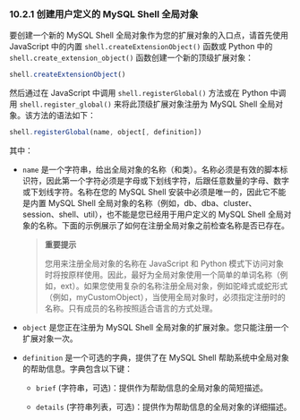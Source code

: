 ### 10.2.1 创建用户定义的 MySQL Shell 全局对象

要创建一个新的 MySQL Shell 全局对象作为您的扩展对象的入口点，请首先使用 JavaScript 中的内置 `shell.createExtensionObject()` 函数或 Python 中的 `shell.create_extension_object()` 函数创建一个新的顶级扩展对象：

```javascript
shell.createExtensionObject()
```

然后通过在 JavaScript 中调用 `shell.registerGlobal()` 方法或在 Python 中调用 `shell.register_global()` 来将此顶级扩展对象注册为 MySQL Shell 全局对象。该方法的语法如下：

```javascript
shell.registerGlobal(name, object[, definition])
```

其中：

- `name` 是一个字符串，给出全局对象的名称（和类）。名称必须是有效的脚本标识符，因此第一个字符必须是字母或下划线字符，后跟任意数量的字母、数字或下划线字符。名称在您的 MySQL Shell 安装中必须是唯一的，因此它不能是内置 MySQL Shell 全局对象的名称（例如，db、dba、cluster、session、shell、util），也不能是您已经用于用户定义的 MySQL Shell 全局对象的名称。下面的示例展示了如何在注册全局对象之前检查名称是否已存在。

  > **重要提示**
  >
  > 您用来注册全局对象的名称在 JavaScript 和 Python 模式下访问对象时将按原样使用。因此，最好为全局对象使用一个简单的单词名称（例如，ext）。如果您使用复杂的名称注册全局对象，例如驼峰式或蛇形式（例如，myCustomObject），当使用全局对象时，必须指定注册时的名称。只有成员的名称按照适合语言的方式处理。

- `object` 是您正在注册为 MySQL Shell 全局对象的扩展对象。您只能注册一个扩展对象一次。

- `definition` 是一个可选的字典，提供了在 MySQL Shell 帮助系统中全局对象的帮助信息。字典包含以下键：

  - `brief` (字符串，可选)：提供作为帮助信息的全局对象的简短描述。
  
  - `details` (字符串列表，可选)：提供作为帮助信息的全局对象的详细描述。